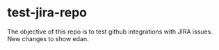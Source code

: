 # test-jira-repo
The objective of this repo is to test github integrations with JIRA issues. New changes to show edan.

